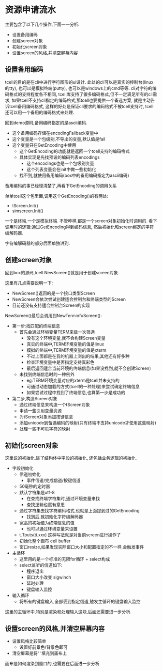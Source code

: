 # 资源申请流水

主要包含了以下几个操作,下面一一分析:

- 设置备用编码
- 创建screen对象
- 初始化screen对象
- 设置screen的风格,并清空屏幕内容

## 设置备用编码

tcell的目的是在cli中进行字符图形的ui设计.
此处的cli可以是真实的控制台(linux的tty),
也可以是模拟终端(putty),
也可以是windows上的cmd等等.
cli对字符的编码格式的支持程度各不相同,
tcell库支持了很多编码格式,但不一定满足所有的cli需求,
如果tcell不支持cli指定的编码格式,那tcell也要提供一个备选方案,
就是主动告诉tcell备用编码格式,
这样的好处是保证cli要求的编码格式不被tcell支持时,
tcell还可以用一个备用的编码格式来处理.

回到demo源码,备用编码指定的是ascii编码.

- 这个备用编码存储在encodingFallback变量中
- 这个变量是一个包级别,不导出的变量,默认值是fail
- 这个变量只在GetEncoding中使用
  - 这个GetEncoding的功能就是返回一个tcell支持的编码格式
  - 具体实现是先找预设的编码列表encodings
    - 这个encodings也是一个包级别变量
    - 这个列表变量会在init中做一些初始化
  - 找不到,就使用备用编码(box中的备用编码指定为ascii编码)

备用编码的事已经理清楚了,再看下GetEncoding的调用关系

单单tcell这个包里面,调用这个GetEncoding()的有两处:

- tScreen.Init()
- simscreen.Init()

一个是终端,一个是模拟终端.
不管咋样,都是一个screen对象初始化时调用的.
看下调用时的逻辑:通过GetEncoding得到编码信息,
然后初始化和screen绑定的字符编解码器.

字符编解码器的部分后面单独讲到.

## 创建screen对象

回到box的源码,tcell.NewScreen()就是用于创建screen对象.

这里有几点需要说明一下:

- NewScreen()返回的是一个接口类型Screen
- NewScreen会依次尝试创建适合控制台和终端类型的Screen
- 目前还没有支持适合控制台Screen的实现

NewScreen()最后会调用到NewTerminfoScreen():

- 第一步:找匹配的终端信息
  - 首先会通过环境变量TERM来做一次筛选
    - 没有这个环境变量,就不会构建Screen变量
    - 真实的终端中,TERM环境变量的值是linux
    - 模拟的终端中,TERM环境变量的值是xterm
    - 不过上面都是在我的机器上测出的结果,其他还有好多种
    - 检查环境变量中是否指定支持真彩色
    - 最后返回适合当前环境的终端信息(如果没找到,就不会创建Screen)
  - 未找到终端信息时的一种例外
    - eg:TERM环境变量对应的xterm是tcell并未支持的
    - 可通过动态加载的方式(tcell的一种处理)来尝试确定终端信息
    - 如果尝试过程中找到了终端信息,也算第一步是成功的
- 第二步,构造Screen对象
  - 通过终端信息来构造一个tScreen对象
  - 申请一些引用变量资源
  - 为tScreen对象添加按键信息
  - 添加unicode到备选编码的映射(只有终端不支持unicode才使用这些映射)
  - 处理一些不可见字符的映射

## 初始化screen对象

这里说的初始化,除了结构体中字段的初始化,
还包括业务逻辑的初始化.

- 字段初始化
  - 信道初始化
    - 事件信道/完成信道/按键信道
  - 50毫秒的定时器
  - 默认字符集是utf-8
    - 在查找终端字符集时,通过环境变量来找
    - 查找逻辑也蛮有意思
  - 通过字符集去找字符编码格式,也就是上面提到过的GetEncoding
    - 找到后,就初始化字符编解码器
  - 宽高的初始值为终端信息的值
    - 也可以通过环境变量来设置
  - t.Tputs(ti.xxx) 这种写法就是对当前screen进行操作了
  - 初始化整个画布 cell buffer
  - 窗口resize,如果发现实际窗口大小和配置指定的不一样,会触发事件
- 主循环
  - 这里用的是一个标准的无限for循环 + select构成
  - select监听的信道如下:
    - 程序退出
    - 窗口大小改变 sigwinch
    - 延时处理
    - 键盘输入监控
- 输入循环
  - 将所有的键盘输入,全部丢到指定信道,触发主循环的键盘输入监控

这里的主循环中,特别是渲染和处理输入这块,后面还需要进一步分析.

## 设置screen的风格,并清空屏幕内容

- 设置风格比较简单
  - 设置好前景色/背景色即可
- 清空屏幕是将' '填充到画布上

画布是如何渲染到窗口的,也需要在后面进一步分析
